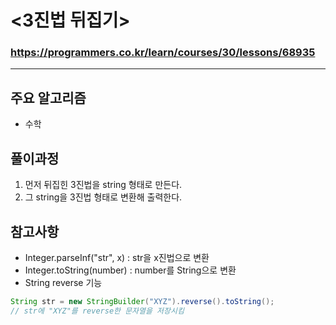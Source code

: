 # <3진법 뒤집기>
### https://programmers.co.kr/learn/courses/30/lessons/68935

***

## 주요 알고리즘  
* 수학

## 풀이과정
1. 먼저 뒤집힌 3진법을 string 형태로 만든다.
2. 그 string을 3진법 형태로 변환해 출력한다.

## 참고사항
* Integer.parseInf("str", x) : str을 x진법으로 변환
* Integer.toString(number) : number를 String으로 변환
* String reverse 기능
```java
String str = new StringBuilder("XYZ").reverse().toString();
// str에 "XYZ"를 reverse한 문자열을 저장시킴
```